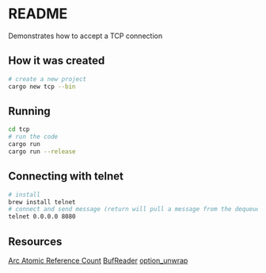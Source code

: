 # README
Demonstrates how to accept a TCP connection

## How it was created 
```sh
# create a new project
cargo new tcp --bin           
```

## Running
```sh
cd tcp
# run the code
cargo run
cargo run --release    
```

## Connecting with telnet
```sh
# install
brew install telnet    
# connect and send message (return will pull a message from the dequeue)
telnet 0.0.0.0 8080                
```

## Resources

[Arc Atomic Reference Count](https://doc.rust-lang.org/std/sync/struct.Arc.html)
[BufReader](https://doc.rust-lang.org/std/io/struct.BufReader.html)
[option_unwrap](https://doc.rust-lang.org/rust-by-example/error/option_unwrap.html)

